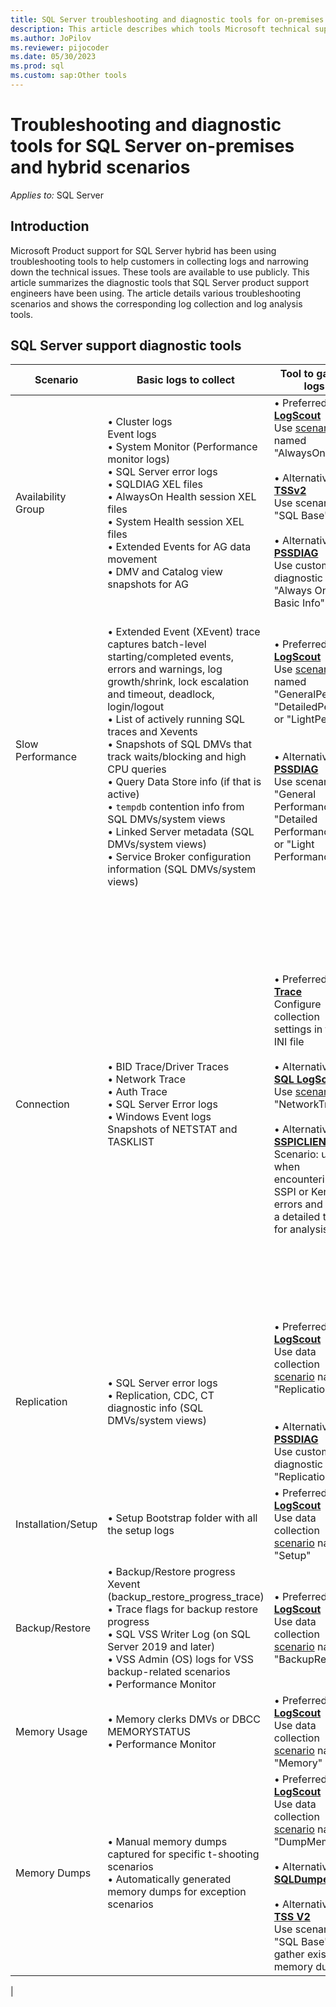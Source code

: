 ```yaml
---
title: SQL Server troubleshooting and diagnostic tools for on-premises and hybrid scenarios
description: This article describes which tools Microsoft technical support uses for troubleshooting SQL Server Hybrid issues
ms.author: JoPilov
ms.reviewer: pijocoder
ms.date: 05/30/2023
ms.prod: sql
ms.custom: sap:Other tools
---
```

# Troubleshooting and diagnostic tools for SQL Server on-premises and hybrid scenarios

_Applies to:_ SQL Server

## Introduction

Microsoft Product support for SQL Server hybrid has been using troubleshooting tools to help customers in collecting logs and narrowing down the technical issues. These tools are available to use publicly. This article summarizes the diagnostic tools that SQL Server product support engineers have been using. The article details various troubleshooting scenarios and shows the corresponding log collection and log analysis tools.

## SQL Server support diagnostic tools

| Scenario | Basic logs to collect | Tool to gather logs | Tool to analyze logs |
| --- | --- | --- | --- |
| Availability Group | • Cluster logs<br />Event logs<br />• System Monitor (Performance monitor logs)<br />• SQL Server error logs<br />• SQLDIAG XEL files<br />• AlwaysOn Health session XEL files<br />• System Health session XEL files<br />• Extended Events for AG data movement<br />• DMV and Catalog view snapshots for AG |• Preferred: **[SQL LogScout](https://github.com/microsoft/SQL_LogScout/releases)**<br />Use [scenario](https://github.com/microsoft/sql_logscout#scenarios) named "AlwaysOn"<br/><br/>• Alternative: **[TSSv2](../../windows-client/windows-troubleshooters/introduction-to-troubleshootingscript-toolset-tssv2.md)**<br />Use scenario "SQL Base"<br/><br/>• Alternative: **[PSSDIAG](https://github.com/microsoft/DiagManager/wiki/Create-a-PSSDiag-Package)**<br />Use custom diagnostic "Always On Basic Info"<br /> | Preferred: **[AGDiag](https://github.com/microsoft/agdiag/wiki/Getting-Started)**<br />Scenarios to use -> Analyze failover, failures<br /><br />Alternative: **[SQL Nexus](https://github.com/microsoft/SqlNexus/wiki/How-to-use-SQL-Nexus)**<br />Scenarios to use -> Performance, Latency, Health, Best practices<br /> |
| Slow Performance |<br />• Extended Event (XEvent) trace captures batch-level starting/completed events, errors and warnings, log growth/shrink, lock escalation and timeout, deadlock, login/logout<br />• List of actively running SQL traces and Xevents<br />• Snapshots of SQL DMVs that track waits/blocking and high CPU queries<br />• Query Data Store info (if that is active)<br />• `tempdb` contention info from SQL DMVs/system views<br />• Linked Server metadata (SQL DMVs/system views)<br />• Service Broker configuration information (SQL DMVs/system views) | • Preferred: **[SQL LogScout](https://github.com/microsoft/SQL_LogScout/releases)**<br />Use [scenario](https://github.com/microsoft/sql_logscout#scenarios) named "GeneralPerf", "DetailedPerf", or "LightPerf"<br /><br /><br />• Alternative: **[PSSDIAG](https://github.com/microsoft/DiagManager/wiki/Create-a-PSSDiag-Package)**<br />Use scenario "General Performance", "Detailed Performance", or "Light Performance | • Preferred: **[SQL Nexus](https://github.com/microsoft/SqlNexus/wiki/How-to-use-SQL-Nexus)**<br />Scenarios to use: Performance analysis, Best Practice recommendations, Bottleneck Analysis, Blocking, Top Queries<br /><br />• Alternative: **[RML Utilities](replay-markup-language-utility.md)**<br />Scenarios to use: Query Analysis to understand Top resource consuming queries<br /> |
| Connection | • BID Trace/Driver Traces<br />• Network Trace<br />• Auth Trace<br />• SQL Server Error logs<br />• Windows Event logs<br />Snapshots of NETSTAT and TASKLIST |• Preferred: **[SQL Trace](https://github.com/microsoft/CSS_SQL_Networking_Tools/wiki/SQLTRACE)**<br />Configure collection settings in the INI file<br /><br />• Alternative: **[SQL LogScout](https://github.com/microsoft/SQL_LogScout/releases)**<br />Use [scenario](https://github.com/microsoft/sql_logscout#scenarios) "NetworkTrace"<br /><br />• Alternative: **[SSPICLIENT](https://github.com/microsoft/CSS_SQL_Networking_Tools/wiki/SSPICLIENT)**<br />Scenario: use when encountering SSPI or Kerberos errors and - logs a detailed trace for analysis<br /> | • Preferred: **[SQL Network Analyzer UI](https://github.com/microsoft/CSS_SQL_Networking_Tools/wiki/SQLNAUI)**<br/>**[SQL Network Analyzer](https://github.com/microsoft/CSS_SQL_Networking_Tools/wiki/SQLNA)**<br/>Scenarios to use: read network packet capture files and produce a report highlighting potential areas of interest.<br /><br />• Alternative: **[SQLCHECK](https://github.com/microsoft/CSS_SQL_Networking_Tools/wiki/SQLCHECK)**<br />reports on any settings that may affect connectivity<br /><br />• Alternative: **[SQLBENCH](https://github.com/microsoft/CSS_SQL_Networking_Tools/wiki/SQLBENCH)**<br />display timings for comparative analysis<br /><br />• Alternative: **[DBTEST](https://github.com/microsoft/CSS_SQL_Networking_Tools/wiki/DBTEST)**<br />record how long it takes to connect and how long to execute a command<br /> |
| Replication | • SQL Server error logs<br />• Replication, CDC, CT diagnostic info (SQL DMVs/system views) | • Preferred: **[SQL LogScout](https://github.com/microsoft/SQL_LogScout/releases)**<br />Use data collection [scenario](https://github.com/microsoft/sql_logscout#scenarios) named<br />"Replication"<br /><br /><br />• Alternative: **[PSSDIAG](https://github.com/microsoft/DiagManager/wiki/Create-a-PSSDiag-Package)**<br />Use custom diagnostic "Replication"<br /> | • Preferred: **[SQL Nexus](https://github.com/microsoft/SqlNexus/wiki/How-to-use-SQL-Nexus)**<br />Scenarios to use: Replication reports, Performance analysis, Best Practice recommendations, Bottleneck Analysis, Blocking, Top Queries<br /> |
| Installation/Setup | • Setup Bootstrap folder with all the setup logs | • Preferred: **[SQL LogScout](https://github.com/microsoft/SQL_LogScout/releases)**<br />Use data collection [scenario](https://github.com/microsoft/sql_logscout#scenarios) named "Setup" | |
| Backup/Restore | • Backup/Restore progress Xevent (backup_restore_progress_trace)<br />• Trace flags for backup restore progress<br />• SQL VSS Writer Log (on SQL Server 2019 and later)<br />• VSS Admin (OS) logs for VSS backup-related scenarios<br />• Performance Monitor | • Preferred: **[SQL LogScout](https://github.com/microsoft/SQL_LogScout/releases)**<br />Use data collection [scenario](https://github.com/microsoft/sql_logscout#scenarios) named "BackupRestore" | |
| Memory Usage  | • Memory clerks DMVs or DBCC MEMORYSTATUS<br />• Performance Monitor | • Preferred: **[SQL LogScout](https://github.com/microsoft/SQL_LogScout/releases)**<br />Use data collection [scenario](https://github.com/microsoft/sql_logscout#scenarios) named "Memory" | • Preferred: **[SQL Nexus](https://github.com/microsoft/SqlNexus/wiki/How-to-use-SQL-Nexus)** to import memory output and view at Memory Brokers |
| Memory Dumps | • Manual memory dumps captured for specific t-shooting scenarios<br />• Automatically generated memory dumps for exception scenarios | • Preferred: **[SQL LogScout](https://github.com/microsoft/SQL_LogScout/releases)**<br />Use data collection [scenario](https://github.com/microsoft/sql_logscout#scenarios) named "DumpMemory"<br /><br />• Alternative: **[SQLDumper](use-sqldumper-generate-dump-file.md)**<br /><br />• Alternative: **[TSS V2](../../windows-client/windows-troubleshooters/introduction-to-troubleshootingscript-toolset-tssv2.md)**<br />Use scenario "SQL Base" to gather existing memory dumps<br /> |• Preferred: **[WinDbg (Debugging tools for Windows)](/windows-hardware/drivers/debugger/debugger-download-tools)** to [load and analyze](/windows-hardware/drivers/debugger/getting-started-with-windbg) memory dump <br /><br />• Alternative: **[SQL CallStack Resolver](https://github.com/microsoft/SQLCallStackResolver)** 
 |
